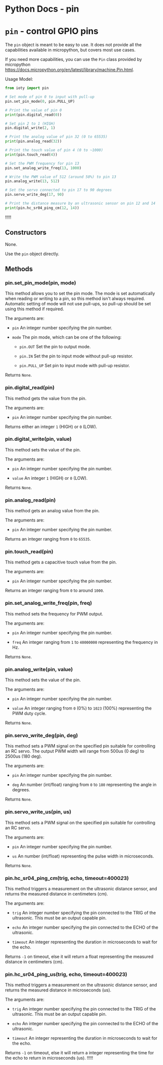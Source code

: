 # Python Docs - pin

# `pin` - control GPIO pins

The `pin` object is meant to be easy to use.
It does not provide all the capabilities available in micropython, but covers most use cases.

<div class="info">
If you need more capabilities, you can use the <code>Pin</code> class provided by micropython <a href="https://docs.micropython.org/en/latest/library/machine.Pin.html">https://docs.micropython.org/en/latest/library/machine.Pin.html</a>.
</div>

Usage Model:

```python
from ioty import pin

# Set mode of pin 0 to input with pull-up
pin.set_pin_mode(0, pin.PULL_UP)

# Print the value of pin 0
print(pin.digital_read(0))

# Set pin 2 to 1 (HIGH)
pin.digital_write(2, 1)

# Print the analog value of pin 32 (0 to 65535)
print(pin.analog_read(32))

# Print the touch value of pin 4 (0 to ~1000)
print(pin.touch_read(4))

# Set the PWM frequency for pin 13
pin.set_analog_write_freq(13, 1000)

# Write the PWM value of 512 (around 50%) to pin 13
pin.analog_write(13, 512)

# Set the servo connected to pin 17 to 90 degrees
pin.servo_write_deg(17, 90)

# Print the distance measure by an ultrasonic sensor on pin 12 and 14
print(pin.hc_sr04_ping_cm(12, 14))
```

!!!!!
## Constructors

None.

Use the `pin` object directly.

## Methods

### pin.set_pin_mode(pin, mode)

This method allows you to set the pin mode.
The mode is set automatically when reading or writing to a pin, so this method isn't always required.
Automatic setting of mode will not use pull-ups, so pull-up should be set using this method if required.

The arguments are:

* `pin` An integer number specifying the pin number.

* `mode` The pin mode, which can be one of the following:

    * `pin.OUT` Set the pin to output mode.

    * `pin.IN` Set the pin to input mode without pull-up resistor.

    * `pin.PULL_UP` Set pin to input mode with pull-up resistor.

Returns `None`.

### pin.digital_read(pin)

This method gets the value from the pin.

The arguments are:

* `pin` An integer number specifying the pin number.

Returns either an integer `1` (HIGH) or `0` (LOW).

### pin.digital_write(pin, value)

This method sets the value of the pin.

The arguments are:

* `pin` An integer number specifying the pin number.

* `value` An integer `1` (HIGH) or `0` (LOW).

Returns `None`.

### pin.analog_read(pin)

This method gets an analog value from the pin.

The arguments are:

* `pin` An integer number specifying the pin number.

Returns an integer ranging from `0` to `65535`.

### pin.touch_read(pin)

This method gets a capacitive touch value from the pin.

The arguments are:

* `pin` An integer number specifying the pin number.

Returns an integer ranging from `0` to around `1000`.

### pin.set_analog_write_freq(pin, freq)

This method sets the frequency for PWM output.

The arguments are:

* `pin` An integer number specifying the pin number.

* `freq` An integer ranging from `1` to `40000000` representing the frequency in Hz.

Returns `None`.

### pin.analog_write(pin, value)

This method sets the value of the pin.

The arguments are:

* `pin` An integer number specifying the pin number.

* `value` An integer ranging from `0` (0%) to `1023` (100%) representing the PWM duty cycle.

Returns `None`.

### pin.servo_write_deg(pin, deg)

This method sets a PWM signal on the specified pin suitable for controlling an RC servo.
The output PWM width will range from 500us (0 deg) to 2500us (180 deg).

The arguments are:

* `pin` An integer number specifying the pin number.

* `deg` An number (int/float) ranging from `0` to `180` representing the angle in degrees.

Returns `None`.

### pin.servo_write_us(pin, us)

This method sets a PWM signal on the specified pin suitable for controlling an RC servo.

The arguments are:

* `pin` An integer number specifying the pin number.

* `us` An number (int/float) representing the pulse width in microseconds.

Returns `None`.

### pin.hc_sr04_ping_cm(trig, echo, timeout=4000*2*3)

This method triggers a measurement on the ultrasonic distance sensor, and returns the measured distance in centimeters (cm).

The arguments are:

* `trig` An integer number specifying the pin connected to the TRIG of the ultrasonic. This must be an output capable pin.

* `echo` An integer number specifying the pin connected to the ECHO of the ultrasonic.

* `timeout` An integer representing the duration in microseconds to wait for the echo.

Returns `-1` on timeout, else it will return a float representing the measured distance in centimeters (cm).

### pin.hc_sr04_ping_us(trig, echo, timeout=4000*2*3)

This method triggers a measurement on the ultrasonic distance sensor, and returns the measured distance in microseconds (us).

The arguments are:

* `trig` An integer number specifying the pin connected to the TRIG of the ultrasonic. This must be an output capable pin.

* `echo` An integer number specifying the pin connected to the ECHO of the ultrasonic.

* `timeout` An integer representing the duration in microseconds to wait for the echo.

Returns `-1` on timeout, else it will return a integer representing the time for the echo to return in microseconds (us).
!!!!!